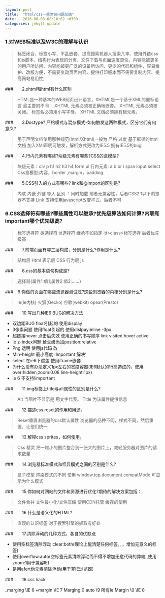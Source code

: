 ```yaml
---
layout: post
title:  "html/css一些常见问题总结"
date:   2016-06-03 08:18:02 +0700
categories: jekyll update
---
```




###  1.对WEB标准以及W3C的理解与认识

>标签闭合、标签小写、不乱嵌套、提高搜索机器人搜索几率、使用外链css和js脚本、结构行为表现的分离、文件下载与页面速度更快、内容能被更多的用户所访问、内容能被更广泛的设备所访问、更少的代码和组件，容易维护、改版方便，不需要变动页面内容、提供打印版本而不需要复制内容、提高网站易用性;

###　　2.xhtml和html有什么区别

>HTML是一种基本的WEB网页设计语言，XHTML是一个基于XML的置标语言
最主要的不同：
XHTML 元素必须被正确地嵌套。
XHTML 元素必须被关闭。
标签名必须用小写字母。
XHTML 文档必须拥有根元素。

###　　3.Doctype? 严格模式与混杂模式-如何触发这两种模式，区分它们有何意义?

>用于声明文档使用那种规范(html/Xhtml)一般为 严格 过度 基于框架的html文档
加入XMl声明可触发，解析方式更改为IE5.5 拥有IE5.5的bug

###　　4.行内元素有哪些?块级元素有哪些?CSS的盒模型?

>块级元素：div p h1 h2 h3 h4 form ul
行内元素: a b br i span input select
Css盒模型:内容，border ,margin，padding

###　　5.CSS引入的方式有哪些? link和@import的区别是?

>内联 内嵌 外链 导入
区别 ：同时加载
前者无兼容性，后者CSS2.1以下浏览器不支持
Link 支持使用javascript改变样式，后者不可

###  6.CSS选择符有哪些?哪些属性可以继承?优先级算法如何计算?内联和important哪个优先级高?

>标签选择符 类选择符 id选择符
继承不如指定 Id>class>标签选择
后者优先级高

###　　7.前端页面有哪三层构成，分别是什么?作用是什么?

>结构层 Html 表示层 CSS 行为层 js

###　　8.css的基本语句构成是?

>选择器{属性1:值1;属性2:值2;……}

###　9.你做的页面在哪些流览器测试过?这些浏览器的内核分别是什么?

>Ie(Ie内核) 火狐(Gecko) 谷歌(webkit) opear(Presto)

###　　10.写出几种IE6 BUG的解决方法


* 双边距BUG float引起的 使用display
* 3像素问题 使用float引起的 使用dislpay:inline -3px
* 超链接hover 点击后失效 使用正确的书写顺序 link visited hover active
* Ie z-index问题 给父级添加position:relative
* Png 透明 使用js代码 改
* Min-height 最小高度 !Important 解决’
* select 在ie6下遮盖 使用iframe嵌套
* 为什么没有办法定义1px左右的宽度容器(IE6默认的行高造成的，使用over:hidden,zoom:0.08 line-height:1px)
* ie 6 不支持!important


###　　11.img标签上title与alt属性的区别是什么?

>Alt 当图片不显示是 用文字代表。
>Title 为该属性提供信息

###　　12.描述css reset的作用和用途。

>Reset重置浏览器的css默认属性 浏览器的品种不同，样式不同，然后重置，让他们统一

###　　13.解释css sprites，如何使用。

>Css 精灵 把一堆小的图片整合到一张大的图片上，减轻服务器对图片的请求数量

###　　14.浏览器标准模式和怪异模式之间的区别是什么?

>盒子模型 渲染模式的不同
>使用 window.top.document.compatMode 可显示为什么模式

###　　15.你如何对网站的文件和资源进行优化?期待的解决方案包括：

>文件合并
>文件最小化/文件压缩
>使用CDN托管
>缓存的使用

###　　16.什么是语义化的HTML?

>直观的认识标签 对于搜索引擎的抓取有好处

###　　17.清除浮动的几种方式，各自的优缺点

* 使用空标签清除浮动 clear:both(理论上能清楚任何标签，，，增加无意义的标签)
* 使用overflow:auto(空标签元素清除浮动而不得不增加无意代码的弊端,,使用zoom:1用于兼容IE)
* 是用afert伪元素清除浮动(用于非IE浏览器)

###　　18.css hack

<!--[if IE 6]--><![end if]-->
_marging \\IE 6
+margin \\IE 7
Marging:0 auto \9 所有Ie
Margin \0 \\IE 8
